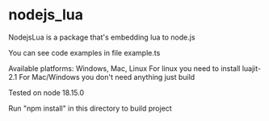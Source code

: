 # nodejs_lua
NodejsLua is a package that's embedding lua to node.js

You can see code examples in file example.ts

Available platforms: Windows, Mac, Linux
For linux you need to install luajit-2.1
For Mac/Windows you don't need anything just build

Tested on node 18.15.0

Run "npm install" in this directory to build project
